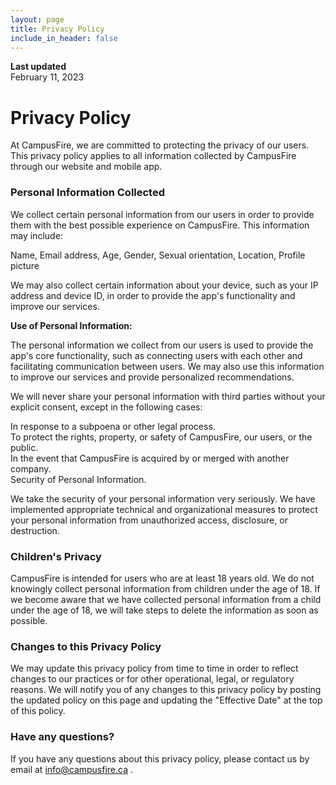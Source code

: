 ```yaml
---
layout: page
title: Privacy Policy
include_in_header: false
---
```


**Last updated**  
February 11, 2023



# Privacy Policy
At CampusFire, we are committed to protecting the privacy of our users. This privacy policy applies to all information collected by CampusFire through our website and mobile app.

### Personal Information Collected

We collect certain personal information from our users in order to provide them with the best possible experience on CampusFire. This information may include:

Name,
Email address,
Age,
Gender,
Sexual orientation,
Location,
Profile picture

We may also collect certain information about your device, such as your IP address and device ID, in order to provide the app's functionality and improve our services.


**Use of Personal Information:** 

The personal information we collect from our users is used to provide the app's core functionality, such as connecting users with each other and facilitating communication between users. We may also use this information to improve our services and provide personalized recommendations.

We will never share your personal information with third parties without your explicit consent, except in the following cases:

In response to a subpoena or other legal process.\
To protect the rights, property, or safety of CampusFire, our users, or the public.\
In the event that CampusFire is acquired by or merged with another company.\
Security of Personal Information.

We take the security of your personal information very seriously. We have implemented appropriate technical and organizational measures to protect your personal information from unauthorized access, disclosure, or destruction.


### Children's Privacy

CampusFire is intended for users who are at least 18 years old. We do not knowingly collect personal information from children under the age of 18. If we become aware that we have collected personal information from a child under the age of 18, we will take steps to delete the information as soon as possible.

### Changes to this Privacy Policy

We may update this privacy policy from time to time in order to reflect changes to our practices or for other operational, legal, or regulatory reasons. We will notify you of any changes to this privacy policy by posting the updated policy on this page and updating the "Effective Date" at the top of this policy.

### Have any questions? 

If you have any questions about this privacy policy, please contact us by email at info@campusfire.ca .
